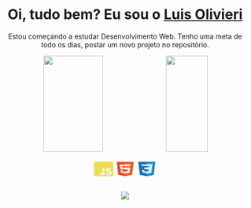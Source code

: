 <div>
  
  <h1 align="center">
    Oi, tudo bem? Eu sou o
    <a href="https://www.linkedin.com/in/luís-olivieri-512005230/)">Luis Olivieri</a>
  </h1>
  
  <p align="center">
    Estou começando a estudar Desenvolvimento Web. Tenho uma meta de todo os dias, postar um novo projeto no repositório. 
    </a>  
  </p>
  
<div align="center">  
  <img width="49%" height="195px" src="https://github-readme-stats.vercel.app/api?username=luisolivieri&show_icons=true&count_private=true&hide_border=true&title_color=fded00&icon_color=fded00&text_color=c9d1d9&bg_color=0d1117" /> 
  <img width="41%" height="195px" src="https://github-readme-stats.vercel.app/api/top-langs/?username=luisolivieri&layout=compact&hide_border=true&title_color=fded00&text_color=c9d1d9&bg_color=0d1117" />
</div>


</div>


<div align="center">
 
</div>




<div align="center" valign="top"><br>
  <img align="center" alt="Js" height="30" width="40" src="https://raw.githubusercontent.com/devicons/devicon/master/icons/javascript/javascript-plain.svg">
  <img align="center" alt="HTML" height="30" width="40" src="https://raw.githubusercontent.com/devicons/devicon/master/icons/html5/html5-original.svg">
  <img align="center" alt="CSS" height="30" width="40" src="https://raw.githubusercontent.com/devicons/devicon/master/icons/css3/css3-original.svg">
 
</div><br>

<div align="center">
  
  <a href="https://www.linkedin.com/in/edududuribeiro/" target="_blank"><img src="https://img.shields.io/badge/-LinkedIn-%230077B5?style=for-the-badge&logo=linkedin&logoColor=white" target="_blank"></a> 
  </a>
</div>
